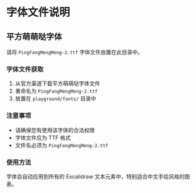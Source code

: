 # 字体文件说明

## 平方萌萌哒字体

请将 `PingFangMengMeng-2.ttf` 字体文件放置在此目录中。

### 字体文件获取

1. 从官方渠道下载平方萌萌哒字体文件
2. 重命名为 `PingFangMengMeng-2.ttf`
3. 放置在 `playground/fonts/` 目录中

### 注意事项

- 请确保您有使用该字体的合法权限
- 字体文件应为 TTF 格式
- 文件名必须为 `PingFangMengMeng-2.ttf`

### 使用方法

字体会自动应用到所有的 Excalidraw 文本元素中，特别适合中文手绘风格的图表。 
